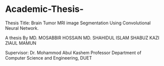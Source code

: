 # Academic-Thesis-
Thesis Title: Brain Tumor MRI image Segmentation Using Convolutional Neural Network.

A thesis
By
MD. MOSABBIR HOSSAIN
MD. SHAHIDUL ISLAM SHABUZ
KAZI ZIAUL MAMUN

Supervisor:
Dr. Mohammod Abul Kashem
Professor
Department of Computer Science and Engineering, DUET

